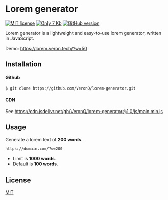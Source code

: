 # Lorem generator

[![MIT license](https://img.shields.io/badge/License-MIT-blue.svg)](https://github.com/VeronQ/lorem-generator/blob/master/LICENSE)
[![Only 7 Kb](https://img.shields.io/badge/size-7.27%20kB-brightgreen.svg)](https://github.com/VeronQ/lorem-generator/blob/master/js/main.min.js)
[![GitHub version](https://d25lcipzij17d.cloudfront.net/badge.svg?id=gh&type=6&v=1.0.0)](https://github.com/VeronQ/lorem-generator/releases)

Lorem generator is a lightweight and easy-to-use lorem generator, written in JavaScript.

Demo: https://lorem.veron.tech/?w=50

## Installation

#### Github

```sh
$ git clone https://github.com/VeronQ/lorem-generator.git
```

#### CDN

See https://cdn.jsdelivr.net/gh/VeronQ/lorem-generator@1.0/js/main.min.js

## Usage

Generate a lorem text of **200 words**.
```
https://domain.com/?w=200
```

* Limit is **1000 words**.
* Default is **100 words**.

## License
[MIT](https://github.com/VeronQ/lorem-generator/blob/master/LICENSE)
